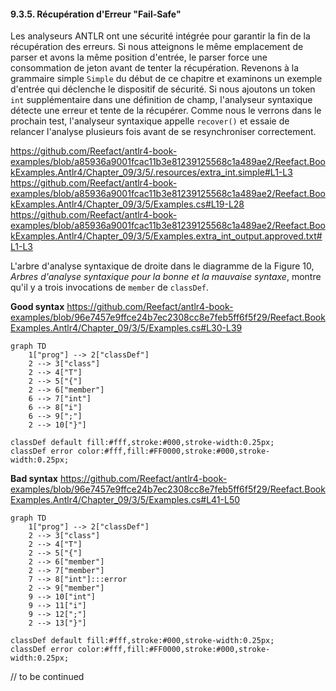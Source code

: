 #### 9.3.5. Récupération d'Erreur "Fail-Safe"

Les analyseurs ANTLR ont une sécurité intégrée pour garantir la fin de la récupération des erreurs. Si nous atteignons le même emplacement de parser et avons la même position d'entrée, le parser force une consommation de jeton avant de tenter la récupération. Revenons à la grammaire simple `Simple` du début de ce chapitre et examinons un exemple d'entrée qui déclenche le dispositif de sécurité. Si nous ajoutons un token `int` supplémentaire dans une définition de champ, l'analyseur syntaxique détecte une erreur et tente de la récupérer. Comme nous le verrons dans le prochain test, l'analyseur syntaxique appelle `recover()` et essaie de relancer l'analyse plusieurs fois avant de se resynchroniser correctement.

https://github.com/Reefact/antlr4-book-examples/blob/a85936a9001fcac11b3e81239125568c1a489ae2/Reefact.BookExamples.Antlr4/Chapter_09/3/5/.resources/extra_int.simple#L1-L3
https://github.com/Reefact/antlr4-book-examples/blob/a85936a9001fcac11b3e81239125568c1a489ae2/Reefact.BookExamples.Antlr4/Chapter_09/3/5/Examples.cs#L19-L28
https://github.com/Reefact/antlr4-book-examples/blob/a85936a9001fcac11b3e81239125568c1a489ae2/Reefact.BookExamples.Antlr4/Chapter_09/3/5/Examples.extra_int_output.approved.txt#L1-L3

L'arbre d'analyse syntaxique de droite dans le diagramme de la Figure 10, _Arbres d'analyse syntaxique pour la bonne et la mauvaise syntaxe_, montre qu'il y a trois invocations de `member` de `classDef`.

__Good syntax__
https://github.com/Reefact/antlr4-book-examples/blob/96e7457e9ffce24b7ec2308cc8e7feb5ff6f5f29/Reefact.BookExamples.Antlr4/Chapter_09/3/5/Examples.cs#L30-L39
```mermaid
graph TD
	1["prog"] --> 2["classDef"]
	2 --> 3["class"]
	2 --> 4["T"]
	2 --> 5["{"]
	2 --> 6["member"]
	6 --> 7["int"]
	6 --> 8["i"]
	6 --> 9[";"]
	2 --> 10["}"]

classDef default fill:#fff,stroke:#000,stroke-width:0.25px;
classDef error color:#fff,fill:#FF0000,stroke:#000,stroke-width:0.25px;
```

__Bad syntax__
https://github.com/Reefact/antlr4-book-examples/blob/96e7457e9ffce24b7ec2308cc8e7feb5ff6f5f29/Reefact.BookExamples.Antlr4/Chapter_09/3/5/Examples.cs#L41-L50
```mermaid
graph TD
	1["prog"] --> 2["classDef"]
	2 --> 3["class"]
	2 --> 4["T"]
	2 --> 5["{"]
	2 --> 6["member"]
	2 --> 7["member"]
	7 --> 8["int"]:::error
	2 --> 9["member"]
	9 --> 10["int"]
	9 --> 11["i"]
	9 --> 12[";"]
	2 --> 13["}"]

classDef default fill:#fff,stroke:#000,stroke-width:0.25px;
classDef error color:#fff,fill:#FF0000,stroke:#000,stroke-width:0.25px;
```

// to be continued
